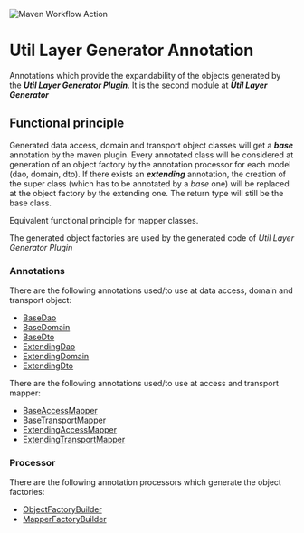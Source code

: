 ![Maven Workflow Action](https://github.com/Ma-Vin/de.ma_vin.util.layerGenerator/actions/workflows/maven.yml/badge.svg?branch=release%2Fv1.0)

# Util Layer Generator Annotation
Annotations which provide the expandability of the objects generated by the ***Util Layer Generator Plugin***.
It is the second module at ***Util Layer Generator***

## Functional principle
Generated data access, domain and transport object classes will get a ***base*** annotation by the maven plugin.
Every annotated class will be considered at generation of an object factory by the annotation processor for each model (dao, domain, dto).
If there exists an ***extending*** annotation, the creation of the super class (which has to be annotated by a *base* one) will be replaced at the object factory by the extending one. 
The return type will still be the base class.

Equivalent functional principle for mapper classes.

The generated object factories are used by the generated code of *Util Layer Generator Plugin*

### Annotations
There are the following annotations used/to use at data access, domain and transport object:
- [BaseDao](src/main/java/de/ma_vin/util/layer/generator/annotations/model/BaseDao.java)
- [BaseDomain](src/main/java/de/ma_vin/util/layer/generator/annotations/model/BaseDomain.java)
- [BaseDto](src/main/java/de/ma_vin/util/layer/generator/annotations/model/BaseDto.java)
- [ExtendingDao](src/main/java/de/ma_vin/util/layer/generator/annotations/model/ExtendingDao.java)
- [ExtendingDomain](src/main/java/de/ma_vin/util/layer/generator/annotations/model/ExtendingDomain.java)
- [ExtendingDto](src/main/java/de/ma_vin/util/layer/generator/annotations/model/ExtendingDto.java)
  
There are the following annotations used/to use at access and transport mapper:
- [BaseAccessMapper](src/main/java/de/ma_vin/util/layer/generator/annotations/mapper/BaseAccessMapper.java)
- [BaseTransportMapper](src/main/java/de/ma_vin/util/layer/generator/annotations/mapper/BaseTransportMapper.java)
- [ExtendingAccessMapper](src/main/java/de/ma_vin/util/layer/generator/annotations/mapper/ExtendingAccessMapper.java)
- [ExtendingTransportMapper](src/main/java/de/ma_vin/util/layer/generator/annotations/mapper/ExtendingTransportMapper.java)

### Processor
There are the following annotation processors which generate the object factories:
- [ObjectFactoryBuilder](src/main/java/de/ma_vin/util/layer/generator/builder/ObjectFactoryBuilder.java)
- [MapperFactoryBuilder](src/main/java/de/ma_vin/util/layer/generator/builder/MapperFactoryBuilder.java)